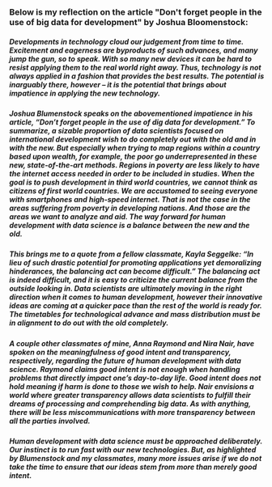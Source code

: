 ### Below is my reflection on the article "Don't forget people in the use of big data for development" by Joshua Bloomenstock:


##### Developments in technology cloud our judgement from time to time. Excitement and eagerness are byproducts of such advances, and many jump the gun, so to speak. With so many new devices it can be hard to resist applying them to the real world right away. Thus, technology is not always applied in a fashion that provides the best results. The potential is inarguably there, however – it is the potential that brings about impatience in applying the new technology.
##### Joshua Blumenstock speaks on the abovementioned impatience in his article, “Don’t forget people in the use of dig data for development.” To summarize, a sizable proportion of data scientists focused on international development wish to do completely out with the old and in with the new. But especially when trying to map regions within a country based upon wealth, for example, the poor go underrepresented in these new, state-of-the-art methods. Regions in poverty are less likely to have the internet access needed in order to be included in studies. When the goal is to push development in third world countries, we cannot think as citizens of first world countries. We are accustomed to seeing everyone with smartphones and high-speed internet. That is not the case in the areas suffering from poverty in developing nations. And those are the areas we want to analyze and aid. The way forward for human development with data science is a balance between the new and the old.
##### This brings me to a quote from a fellow classmate, Kayla Seggelke: “In lieu of such drastic potential for promoting applications yet demoralizing hinderances, the balancing act can become difficult.” The balancing act is indeed difficult, and it is easy to criticize the current balance from the outside looking in. Data scientists are ultimately moving in the right direction when it comes to human development, however their innovative ideas are coming at a quicker pace than the rest of the world is ready for. The timetables for technological advance and mass distribution must be in alignment to do out with the old completely. 
##### A couple other classmates of mine, Anna Raymond and Nira Nair, have spoken on the meaningfulness of good intent and transparency, respectively, regarding the future of human development with data science. Raymond claims good intent is not enough when handling problems that directly impact one’s day-to-day life. Good intent does not hold meaning if harm is done to those we wish to help. Nair envisions a world where greater transparency allows data scientists to fulfill their dreams of processing and comprehending big data. As with anything, there will be less miscommunications with more transparency between all the parties involved. 
##### Human development with data science must be approached deliberately. Our instinct is to run fast with our new technologies. But, as highlighted by Blumenstock and my classmates, many more issues arise if we do not take the time to ensure that our ideas stem from more than merely good intent. 


